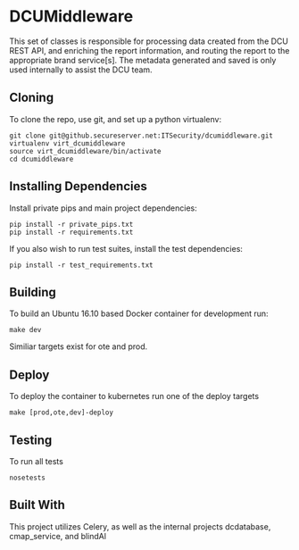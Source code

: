 # DCUMiddleware

This set of classes is responsible for processing data created from the DCU REST API, 
and enriching the report information, and routing the report to the appropriate brand service[s].
The metadata generated and saved is only used internally to assist the DCU team.

## Cloning
To clone the repo, use git, and set up a python virtualenv:
```
git clone git@github.secureserver.net:ITSecurity/dcumiddleware.git
virtualenv virt_dcumiddleware
source virt_dcumiddleware/bin/activate
cd dcumiddleware
```

## Installing Dependencies
Install private pips and main project dependencies:
```
pip install -r private_pips.txt
pip install -r requirements.txt
```
If you also wish to run test suites, install the test dependencies:
```
pip install -r test_requirements.txt
```

## Building
To build an Ubuntu 16.10 based Docker container for development run:
```
make dev
```
Similiar targets exist for ote and prod.

## Deploy
To deploy the container to kubernetes run one of the deploy targets
```
make [prod,ote,dev]-deploy
```

## Testing
To run all tests
```
nosetests
```

## Built With
This project utilizes Celery, as well as the internal projects dcdatabase, cmap_service, and blindAl